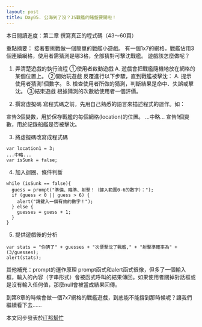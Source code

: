 ```yaml
---
layout: post
title: Day05. 公海到了沒？JS戰艦的賭盤要開啦！
---
```

本日閱讀進度：第二章 撰寫真正的程式碼（43～60頁）

重點摘要：
接著要挑戰做一個簡單的戰艦小遊戲。
有一個1x7的網格，戰艦佔用3個連續網格，使用者需猜測是哪3格，全部猜對可擊沈戰艦。
遊戲該怎麼做呢？

<!-- more -->

1. 弄清楚遊戲的執行流程
  ①使用者啟動遊戲
    A. 遊戲會把戰艦隨機地放在網格的某個位置上。
  ②開始玩遊戲
    反覆進行以下步驟，直到戰艦被擊沈：
    A. 提示使用者猜測1個數字。
    B. 檢查使用者所做的猜測，判斷結果是命中、失誤或擊沈。
  ③結束遊戲
    根據猜測的次數給使用者一個評價。

2. 撰寫虛擬碼
  寫程式碼之前，先用自己熟悉的語言來描述程式的運作。如：
  
  宣告3個變數，用於保存戰艦的每個網格(location)的位置。
  ...中略...
  宣告1個變數，用於記錄船艦是否被擊沈。

3. 將虛擬碼改寫成程式碼
  ```
  var location1 = 3;
  ...中略...
  var isSunk = false;
  ```

4. 加入迴圈、條件判斷
  ```
  while (isSunk == false){
    guess = prompt("準備、瞄準、射擊！（鍵入範圍0-6的數字）：");
    if (guess < 0 || guess > 6) {
      alert("請鍵入一個有效的數字！");
    } else {
      guesses = guess + 1;
    }
  }
  ```
  
5. 提供遊戲後的分析
  ```
  var stats = "你猜了" + guesses + "次便擊沈了戰艦," + "射擊準確率為" + (3/guesses);
  alert(stats);
  ```

其他補充：prompt的運作原理
prompt函式和alert函式很像，但多了一個輸入框，輸入的內容（字串形式）會被函式呼叫的結果傳回。如果使用者關掉對話框或是沒有輸入任何值，那麼null會被當成結果回傳。

到第8章的時候會做一個7x7網格的戰艦遊戲，到底能不能撐到那時候呢？讓我們繼續看下去......

本文同步發表於[iT邦幫忙](https://ithelp.ithome.com.tw/articles/10218238)